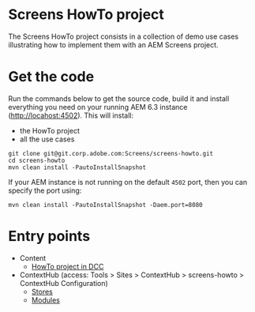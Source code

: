# Screens HowTo project

The Screens HowTo project consists in a collection of demo use cases illustrating how to implement them with an AEM Screens project.

# Get the code

Run the commands below to get the source code, build it and install everything you need on your running AEM 6.3 instance ([http://locahost:4502](http://locahost:4502)).
This will install:
- the HowTo project
- all the use cases

```
git clone git@git.corp.adobe.com:Screens/screens-howto.git
cd screens-howto
mvn clean install -PautoInstallSnapshot
```

If your AEM instance is not running on the default `4502` port, then you can specify the port using:
```
mvn clean install -PautoInstallSnapshot -Daem.port=8080
```

# Entry points

+ Content
    + [HowTo project in DCC](http://localhost:4502/screens.html/content/screens/screens-howto)
+ ContextHub (access: Tools > Sites > ContextHub > screens-howto > ContextHub Configuration)
    + [Stores](http://localhost:4502/etc/cloudsettings/screens-howto/contexthub.html)
    + [Modules](http://localhost:4502/etc/cloudsettings/screens-howto/contexthub/ui.html)
 

